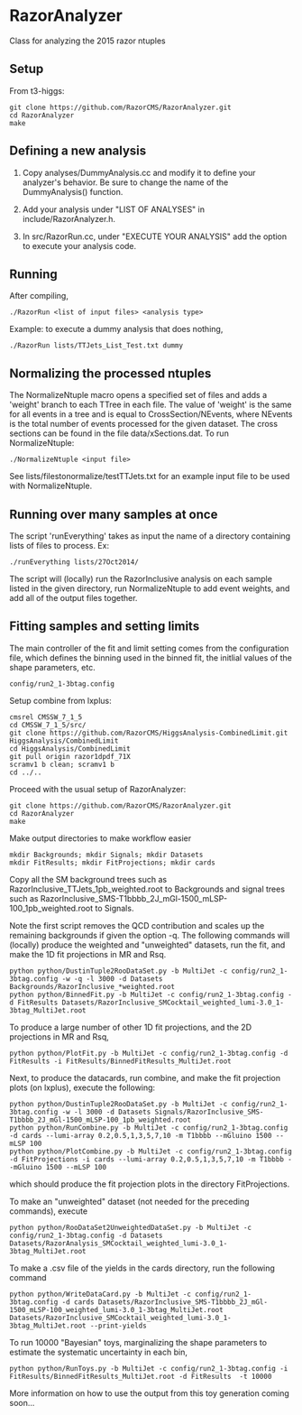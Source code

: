 RazorAnalyzer
=============

Class for analyzing the 2015 razor ntuples

Setup
-------------
From t3-higgs:

    git clone https://github.com/RazorCMS/RazorAnalyzer.git
    cd RazorAnalyzer
    make
  
Defining a new analysis
-------------
1) Copy analyses/DummyAnalysis.cc and modify it to define your analyzer's behavior.  Be sure to change the name of the DummyAnalysis() function.

2) Add your analysis under "LIST OF ANALYSES" in include/RazorAnalyzer.h.

3) In src/RazorRun.cc, under "EXECUTE YOUR ANALYSIS" add the option to execute your analysis code.

Running
------------
After compiling, 

    ./RazorRun <list of input files> <analysis type>
  
Example: to execute a dummy analysis that does nothing,

    ./RazorRun lists/TTJets_List_Test.txt dummy

Normalizing the processed ntuples
------------
The NormalizeNtuple macro opens a specified set of files and adds a 'weight' branch to each TTree in each file.  The value of 'weight' is the same for all events in a tree and is equal to CrossSection/NEvents, where NEvents is the total number of events processed for the given dataset.  The cross sections can be found in the file data/xSections.dat.  To run NormalizeNtuple:

    ./NormalizeNtuple <input file>

See lists/filestonormalize/testTTJets.txt for an example input file to be used with NormalizeNtuple.

Running over many samples at once
-----------
The script 'runEverything' takes as input the name of a directory containing lists of files to process.  Ex:

    ./runEverything lists/27Oct2014/

The script will (locally) run the RazorInclusive analysis on each sample listed in the given directory, run NormalizeNtuple to add event weights, and add all of the output files together.

Fitting samples and setting limits
-----------

The main controller of the fit and limit setting comes from the
configuration file, which defines the binning used in the binned fit,
the initlial values of the shape parameters, etc.

    config/run2_1-3btag.config

Setup combine from lxplus:

    cmsrel CMSSW_7_1_5
    cd CMSSW_7_1_5/src/
    git clone https://github.com/RazorCMS/HiggsAnalysis-CombinedLimit.git HiggsAnalysis/CombinedLimit
    cd HiggsAnalysis/CombinedLimit
    git pull origin razor1dpdf_71X
    scramv1 b clean; scramv1 b
    cd ../..

Proceed with the usual setup of RazorAnalyzer:

    git clone https://github.com/RazorCMS/RazorAnalyzer.git
    cd RazorAnalyzer
    make
  
Make output directories to make workflow easier 

    mkdir Backgrounds; mkdir Signals; mkdir Datasets
    mkdir FitResults; mkdir FitProjections; mkdir cards

Copy all the SM background trees such as RazorInclusive\_TTJets\_1pb\_weighted.root to Backgrounds and signal
trees such as RazorInclusive\_SMS-T1bbbb\_2J\_mGl-1500\_mLSP-100\_1pb\_weighted.root
to Signals.

Note the first script removes the QCD contribution and scales up the
remaining backgrounds if given the option -q. The following commands will (locally)
produce the weighted and "unweighted" datasets, run the fit, and make the 1D fit projections in MR and Rsq. 

    python python/DustinTuple2RooDataSet.py -b MultiJet -c config/run2_1-3btag.config -w -q -l 3000 -d Datasets Backgrounds/RazorInclusive_*weighted.root
    python python/BinnedFit.py -b MultiJet -c config/run2_1-3btag.config -d FitResults Datasets/RazorInclusive_SMCocktail_weighted_lumi-3.0_1-3btag_MultiJet.root
	
To produce a large number of other 1D fit projections, and the 2D
projections in MR and Rsq,

    python python/PlotFit.py -b MultiJet -c config/run2_1-3btag.config -d FitResults -i FitResults/BinnedFitResults_MultiJet.root
	
Next, to produce the datacards, run combine, and make the fit
projection plots (on lxplus), execute the following:

    python python/DustinTuple2RooDataSet.py -b MultiJet -c config/run2_1-3btag.config -w -l 3000 -d Datasets Signals/RazorInclusive_SMS-T1bbbb_2J_mGl-1500_mLSP-100_1pb_weighted.root
    python python/RunCombine.py -b MultiJet -c config/run2_1-3btag.config -d cards --lumi-array 0.2,0.5,1,3,5,7,10 -m T1bbbb --mGluino 1500 --mLSP 100
    python python/PlotCombine.py -b MultiJet -c config/run2_1-3btag.config -d FitProjections -i cards --lumi-array 0.2,0.5,1,3,5,7,10 -m T1bbbb --mGluino 1500 --mLSP 100 
	
which should produce the fit projection plots in the directory
FitProjections.

To make an "unweighted" dataset (not needed for the preceding commands),
execute

    python python/RooDataSet2UnweightedDataSet.py -b MultiJet -c config/run2_1-3btag.config -d Datasets Datasets/RazorAnalysis_SMCocktail_weighted_lumi-3.0_1-3btag_MultiJet.root

To make a .csv file of the yields in the cards directory, run the following command

    python python/WriteDataCard.py -b MultiJet -c config/run2_1-3btag.config -d cards Datasets/RazorInclusive_SMS-T1bbbb_2J_mGl-1500_mLSP-100_weighted_lumi-3.0_1-3btag_MultiJet.root Datasets/RazorInclusive_SMCocktail_weighted_lumi-3.0_1-3btag_MultiJet.root --print-yields 

To run 10000 "Bayesian" toys, marginalizing the shape parameters to
estimate the systematic uncertainty in each bin,

    python python/RunToys.py -b MultiJet -c config/run2_1-3btag.config -i FitResults/BinnedFitResults_MultiJet.root -d FitResults  -t 10000

More information on how to use the output from this toy generation
coming soon...
